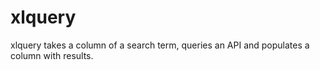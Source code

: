 # xlquery
xlquery takes a column of a search term, queries an API and populates a column with results.
